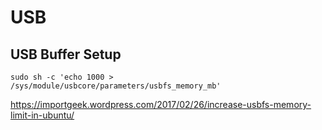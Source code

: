 # USB

## USB Buffer Setup

`sudo sh -c 'echo 1000 > /sys/module/usbcore/parameters/usbfs_memory_mb'`

https://importgeek.wordpress.com/2017/02/26/increase-usbfs-memory-limit-in-ubuntu/